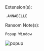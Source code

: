 Extension(s): 
```
.ANNABELLE
```
Ransom Note(s): 
```
Popup Window
```
![popup](https://github.com/user-attachments/assets/712ca3b8-d6f9-43ad-826d-2cc9ade78042)
